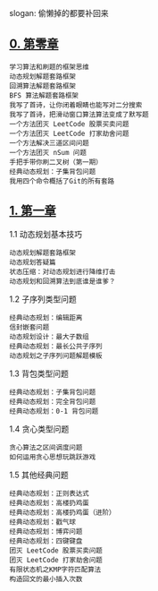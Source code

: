 
slogan: 偷懒掉的都要补回来

## [0. 第零章](./_0)
    学习算法和刷题的框架思维
    动态规划解题套路框架
    回溯算法解题套路框架
    BFS 算法解题套路框架
    我写了首诗，让你闭着眼睛也能写对二分搜索
    我写了首诗，把滑动窗口算法算法变成了默写题
    一个方法团灭 LeetCode 股票买卖问题
    一个方法团灭 LeetCode 打家劫舍问题
    一个方法解决三道区间问题
    一个方法团灭 nSum 问题
    手把手带你刷二叉树（第一期）
    经典动态规划：子集背包问题
    我用四个命令概括了Git的所有套路

## [1. 第一章](./_1)
1.1 动态规划基本技巧

    动态规划解题套路框架
    动态规划答疑篇
    状态压缩：对动态规划进行降维打击
    动态规划和回溯算法到底谁是谁爹？

1.2 子序列类型问题

    经典动态规划：编辑距离
    信封嵌套问题
    动态规划设计：最大子数组
    经典动态规划：最长公共子序列
    动态规划之子序列问题解题模板

1.3 背包类型问题

    经典动态规划：子集背包问题
    经典动态规划：完全背包问题
    经典动态规划：0-1 背包问题

1.4 贪心类型问题

    贪心算法之区间调度问题
    如何运用贪心思想玩跳跃游戏

1.5 其他经典问题

    经典动态规划：正则表达式
    经典动态规划：高楼扔鸡蛋
    经典动态规划：高楼扔鸡蛋（进阶）
    经典动态规划：戳气球
    经典动态规划：博弈问题
    经典动态规划：四键键盘
    团灭 LeetCode 股票买卖问题
    团灭 LeetCode 打家劫舍问题
    有限状态机之KMP字符匹配算法
    构造回文的最小插入次数
